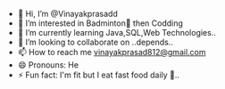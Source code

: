 - 👋 Hi, I’m @Vinayakprasadd
- 👀 I’m interested in Badminton🏸 then Codding 
- 🌱 I’m currently learning Java,SQL,Web Technologies.. 
- 💞️ I’m looking to collaborate on ..depends..
- 📫 How to reach me vinayakprasad812@gmail.com
- 😄 Pronouns: He
- ⚡ Fun fact: I'm fit but I eat fast food daily 🍲..

<!---
Vinayakprasadd/Vinayakprasadd is a ✨ special ✨ repository because its `README.md` (this file) appears on your GitHub profile.
You can click the Preview link to take a look at your changes.
--->
